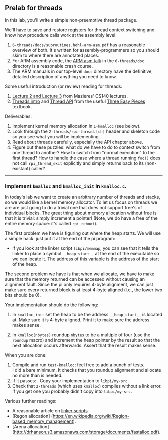 ## Prelab for threads

In this lab, you'll write a simple non-preemptive thread package.

We'll have to save and restore registers for thread context switching and know
how procedure calls work at the assembly level:
  1. `6-threads/docs/subroutines.hohl-arm-asm.pdf` has a reasonable overview of both.  It's
    written for assembly-programmers so you should skim to where there are annotated
    places.
  2. For ARM assembly code, the [ARM asm talk](docs/Arm_EE382N_4.pdf) in the `6-threads/doc`
     directory is a reasonable crash course.
  3. The ARM manuals in our top-level `docs` directory have the definitive,
     detailed description of anything you need to know.

Some useful introduction (or review) reading for threads:
  1. [Lecture 2 and Lecture 3](https://www.scs.stanford.edu/18wi-cs140/notes/) from Mazieres'
     CS140 lectures.
  2. [Threads intro](http://pages.cs.wisc.edu/~remzi/OSTEP/threads-intro.pdf)
     and [Thread API](http://pages.cs.wisc.edu/~remzi/OSTEP/threads-api.pdf)
     from the useful [Three Easy Pieces](http://pages.cs.wisc.edu/~remzi/OSTEP/#book-chapters)
     textbook.

Deliverables:
  1. Implement kernel memory allocation in `1-kmalloc` (see below).  
  2. Look through the `2-threads/rpi-thread.[ch]` header and skeleton code
     so you see what you will be implementing.
  3. Read about threads carefully, especially the API chapter above.  
  4. Figure out these puzzles: what do we have to do to context
     switch from one thread to another?  How to switch from "normal
     execution" to the first thread?  How to handle the case where a
     thread running `foo()` does not call `rpi_thread_exit` explicitly
     and simply returns back to its (non-existant) caller?

-------------------------------------------------------------------------------
###  Implement `kmalloc` and `kmalloc_init` in `kmalloc.c`.

In today's lab we want to create an arbitrary number of threads and
stacks, so we would like a kernel memory allocator.   To let us focus on
threads we are are just going to do a trivial one that does not support
free's of individual blocks.  The great thing about memory allocation
without free is that it is trivial: simply increment a pointer!  (Note,
we do have a free of the entire memory space: it's called `rpi_reboot`).

The first problem we have is figuring out where the heap starts.
We will use a simple hack: just put it at the end of the pi program:
  - If you look at the linker script `libpi/memmap`, you can see that it
    tells the linker to place a symbol `__heap_start__` at the end of
    the executable so we can locate it.  The address of this variable
    is the address of the start of the heap.  

The second problem we have is that when we allocate, we have to make
sure that the memory returned can be accessed without causing an
alignment fault.  Since the pi only requires 4-byte alignment, we can
just make sure every returned block is at least 4-byte aligned (i.e.,
the lower two bits should be 0).

Your implementation should do the following:
   1. In `kmalloc_init` set the heap to be the address `__heap_start__`
      is located at.  Make sure it is 4-byte aligned.  Print it to make
      sure the address makes sense.

   2. In `kmalloc(nbytes)` roundup `nbytes` to be a 
      multiple of four (use the `roundup` macro) and increment
      the heap pointer by the result so that the next allocation
      occurs afterwards.  Assert that the result makes sense.

When you are done:
   1. Compile and run `test-kmalloc`; feel free to add a bunch of tests.  
     I did a bare minimum.  It checks that you roundup alignment 
     and allocate no more than is needed.
  2. If it passes: . Copy your implementation to `libpi/my-src`.
  3. Check that `2-threads` (which uses `kmalloc`)
     compiles without a link error.  If you get one you probably didn't
     copy into `libpi/my-src`.

Various further readings:
  - A reasonable article on [linker scripts](https://interrupt.memfault.com/blog/how-to-write-linker-scripts-for-firmware)
  - [Regon allocation] (https://en.wikipedia.org/wiki/Region-based_memory_management).
  - [Arena allocation] (http://drhanson.s3.amazonaws.com/storage/documents/fastalloc.pdf).
